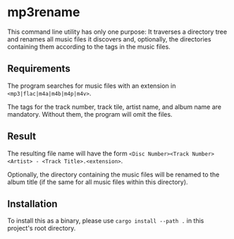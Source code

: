# mp3rename

This command line utility has only one purpose: It traverses a directory tree and renames all music files it discovers
and, optionally, the directories containing them according to the tags in the music files.

## Requirements

The program searches for music files with an extension in `<mp3|flac|m4a|m4b|m4p|m4v>`.

The tags for the track number, track tile, artist name, and album name are mandatory. Without them, the program will
omit the files.

## Result

The resulting file name will have the form
`<Disc Number><Track Number> <Artist> - <Track Title>.<extension>`.

Optionally, the directory containing the music files will be renamed to the album title (if the same for all music files
within this directory).

## Installation

To install this as a binary, please use `cargo install --path .` in this project's root directory. 
